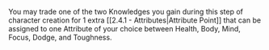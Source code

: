 You may trade one of the two Knowledges you gain during this step of character creation for 1 extra [[2.4.1 - Attributes|Attribute Point]] that can be assigned to one Attribute of your choice between Health, Body, Mind, Focus, Dodge, and Toughness.